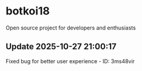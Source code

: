 # botkoi18
Open source project for developers and enthusiasts

## Update 2025-10-27 21:00:17
Fixed bug for better user experience - ID: 3ms48vir

